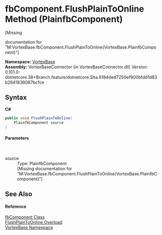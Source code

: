 # fbComponent.FlushPlainToOnline Method (PlainfbComponent)
 

\[Missing <summary> documentation for "M:VortexBase.fbComponent.FlushPlainToOnline(VortexBase.PlainfbComponent)"\]

**Namespace:**&nbsp;<a href="N_VortexBase.md">VortexBase</a><br />**Assembly:**&nbsp;VortexBaseConnector (in VortexBaseConnector.dll) Version: 0.101.0-dotnetcore.38+Branch.feature/dotnetcore.Sha.9184ded7250ef900bfdd1d83b2841836087bcfce

## Syntax

**C#**<br />
``` C#
public void FlushPlainToOnline(
	PlainfbComponent source
)
```


#### Parameters
&nbsp;<dl><dt>source</dt><dd>Type: PlainfbComponent<br />\[Missing <param name="source"/> documentation for "M:VortexBase.fbComponent.FlushPlainToOnline(VortexBase.PlainfbComponent)"\]</dd></dl>

## See Also


#### Reference
<a href="T_VortexBase_fbComponent.md">fbComponent Class</a><br /><a href="Overload_VortexBase_fbComponent_FlushPlainToOnline.md">FlushPlainToOnline Overload</a><br /><a href="N_VortexBase.md">VortexBase Namespace</a><br />